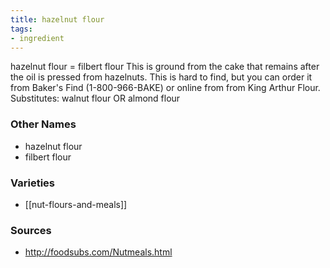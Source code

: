 ```yaml
---
title: hazelnut flour
tags:
- ingredient
---
```

hazelnut flour = filbert flour This is ground from the cake that remains after the oil is pressed from hazelnuts. This is hard to find, but you can order it from Baker's Find (1-800-966-BAKE) or online from from King Arthur Flour. Substitutes: walnut flour OR almond flour

### Other Names

* hazelnut flour
* filbert flour

### Varieties

* [[nut-flours-and-meals]]

### Sources
* http://foodsubs.com/Nutmeals.html
